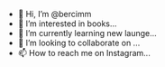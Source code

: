 - 👋 Hi, I’m @bercimm
- 👀 I’m interested in books...
- 🌱 I’m currently learning new launge...
- 💞️ I’m looking to collaborate on ...
- 📫 How to reach me on Instagram...

<!---
bercimm/bercimm is a ✨ special ✨ repository because its `README.md` (this file) appears on your GitHub profile.
You can click the Preview link to take a look at your changes.
--->

